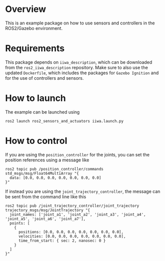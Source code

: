 # Overview
This is an example package on how to use sensors and controllers in the ROS2/Gazebo environment.

# Requirements
This package depends on `iiwa_description`, which can be downloaded from the `ros2_iiwa_description` repository. Make sure to also use the updated `Dockerfile`, which includes the packages for `Gazebo Ignition` and for the use of controllers and sensors.

# How to launch
The example can be launched using

```
ros2 launch ros2_sensors_and_actuators iiwa.launch.py
```

# How to control
If you are using the `position_controller` for the joints, you can set the position references using a message like
```
ros2 topic pub /position_controller/commands std_msgs/msg/Float64MultiArray "{
  data: [0.0, 0.0, 0.0, 0.0, 0.0, 0.0, 0.0]
}"
```

If instead you are using the `joint_trajectory_controller`, the message can be sent from the command line like this
```
ros2 topic pub /joint_trajectory_controller/joint_trajectory trajectory_msgs/msg/JointTrajectory "{ 
  joint_names: ['joint_a1', 'joint_a2', 'joint_a3', 'joint_a4', 'joint_a5', 'joint_a6', 'joint_a7'], 
  points: [
    {
      positions: [0.0, 0.0, 0.0, 0.0, 0.0, 0.0, 0.0], 
      velocities: [0.0, 0.0, 0.0, 0.0, 0.0, 0.0, 0.0], 
      time_from_start: { sec: 2, nanosec: 0 }
    }
  ] 
}"
```

